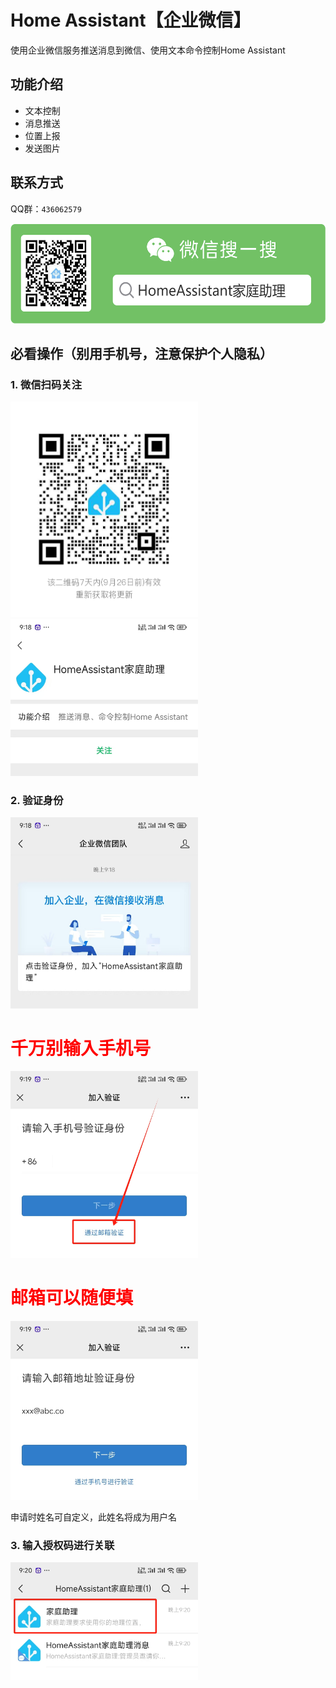 # Home Assistant【企业微信】

使用企业微信服务推送消息到微信、使用文本命令控制Home Assistant

## 功能介绍

- 文本控制
- 消息推送
- 位置上报
- 发送图片


## 联系方式

QQ群：`436062579`

<img src="https://github.com/shaonianzhentan/image/raw/main/ha_wechat/wechat-channel.png" height="160" alt="HomeAssistant家庭助理" title="HomeAssistant家庭助理">

## 必看操作（别用手机号，注意保护个人隐私）

### 1. 微信扫码关注

<img src="https://github.com/shaonianzhentan/image/raw/main/ha_wecom/qrcode-9-26.png" width="300px" />

<img src="https://github.com/shaonianzhentan/image/raw/main/ha_wecom/1.jpg" width="300px" />


### 2. 验证身份


<img src="https://github.com/shaonianzhentan/image/raw/main/ha_wecom/2.jpg" width="300px" />

# <font color=red>**千万别输入手机号**</font>


<img src="https://github.com/shaonianzhentan/image/raw/main/ha_wecom/3.jpg" width="300px" />

# <font color=red>**邮箱可以随便填**</font>


<img src="https://github.com/shaonianzhentan/image/raw/main/ha_wecom/4.jpg" width="300px" />

申请时姓名可自定义，此姓名将成为用户名

### 3. 输入授权码进行关联


<img src="https://github.com/shaonianzhentan/image/raw/main/ha_wecom/5.jpg" width="300px" />
